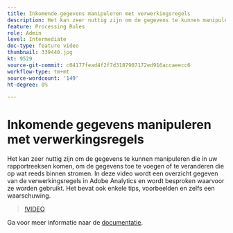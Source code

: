 ```yaml
---
title: Inkomende gegevens manipuleren met verwerkingsregels
description: Het kan zeer nuttig zijn om de gegevens te kunnen manipuleren die in uw rapportreeksen komen, om de gegevens toe te voegen of te veranderen die op wat reeds binnen stromen. In deze video wordt een overzicht gegeven van de verwerkingsregels in Adobe Analytics en wordt besproken waarvoor ze worden gebruikt. Het bevat ook enkele tips, voorbeelden en zelfs een waarschuwing.
feature: Processing Rules
role: Admin
level: Intermediate
doc-type: feature video
thumbnail: 339440.jpg
kt: 9529
source-git-commit: c04177fead4f2f7d3187907172ed916accaeecc6
workflow-type: tm+mt
source-wordcount: '149'
ht-degree: 0%

---
```



# Inkomende gegevens manipuleren met verwerkingsregels

Het kan zeer nuttig zijn om de gegevens te kunnen manipuleren die in uw rapportreeksen komen, om de gegevens toe te voegen of te veranderen die op wat reeds binnen stromen. In deze video wordt een overzicht gegeven van de verwerkingsregels in Adobe Analytics en wordt besproken waarvoor ze worden gebruikt. Het bevat ook enkele tips, voorbeelden en zelfs een waarschuwing.

>[!VIDEO](https://video.tv.adobe.com/v/339440/?quality=12&learn=on)

Ga voor meer informatie naar de [documentatie](https://experienceleague.adobe.com/docs/analytics/admin/admin-tools/processing-rules/processing-rules.html?lang=en).
